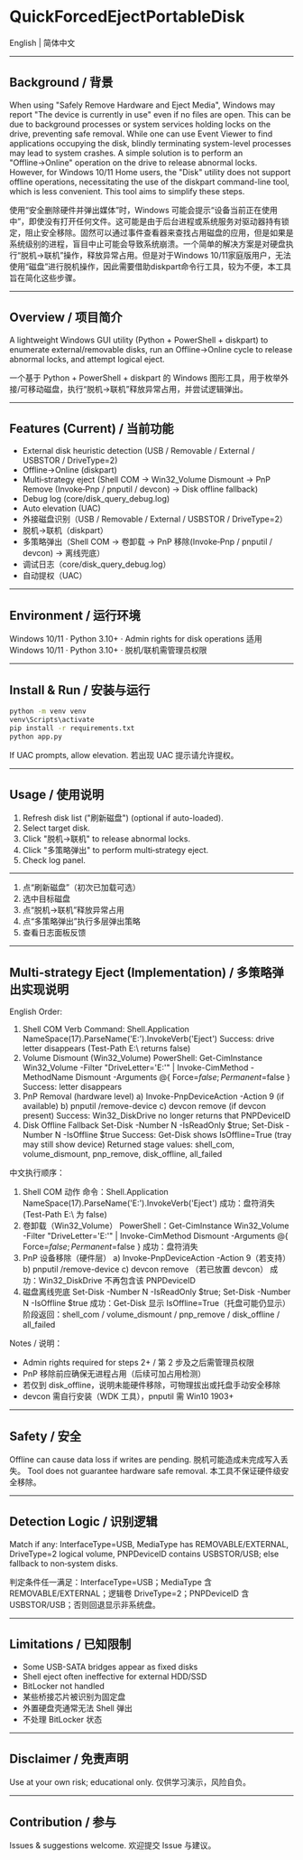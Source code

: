 # QuickForcedEjectPortableDisk

English | 简体中文

---
## Background / 背景
When using "Safely Remove Hardware and Eject Media", Windows may report "The device is currently in use" even if no files are open. This can be due to background processes or system services holding locks on the drive, preventing safe removal. While one can use Event Viewer to find applications occupying the disk, blindly terminating system-level processes may lead to system crashes. A simple solution is to perform an "Offline→Online" operation on the drive to release abnormal locks. However, for Windows 10/11 Home users, the "Disk" utility does not support offline operations, necessitating the use of the diskpart command-line tool, which is less convenient. This tool aims to simplify these steps.

使用“安全删除硬件并弹出媒体”时，Windows 可能会提示“设备当前正在使用中”，即使没有打开任何文件。这可能是由于后台进程或系统服务对驱动器持有锁定，阻止安全移除。固然可以通过事件查看器来查找占用磁盘的应用，但是如果是系统级别的进程，盲目中止可能会导致系统崩溃。一个简单的解决方案是对硬盘执行“脱机→联机”操作，释放异常占用。但是对于Windows 10/11家庭版用户，无法使用“磁盘”进行脱机操作，因此需要借助diskpart命令行工具，较为不便，本工具旨在简化这些步骤。

---
## Overview / 项目简介
A lightweight Windows GUI utility (Python + PowerShell + diskpart) to enumerate external/removable disks, run an Offline→Online cycle to release abnormal locks, and attempt logical eject.

一个基于 Python + PowerShell + diskpart 的 Windows 图形工具，用于枚举外接/可移动磁盘，执行“脱机→联机”释放异常占用，并尝试逻辑弹出。

---
## Features (Current) / 当前功能
- External disk heuristic detection (USB / Removable / External / USBSTOR / DriveType=2)
- Offline→Online (diskpart)
- Multi‑strategy eject (Shell COM → Win32_Volume Dismount → PnP Remove (Invoke‑Pnp / pnputil / devcon) → Disk offline fallback)
- Debug log (core/disk_query_debug.log)
- Auto elevation (UAC)
- 外接磁盘识别（USB / Removable / External / USBSTOR / DriveType=2）
- 脱机→联机（diskpart）
- 多策略弹出（Shell COM → 卷卸载 → PnP 移除(Invoke‑Pnp / pnputil / devcon) → 离线兜底）
- 调试日志（core/disk_query_debug.log）
- 自动提权（UAC）

---
## Environment / 运行环境
Windows 10/11 · Python 3.10+ · Admin rights for disk operations
适用 Windows 10/11 · Python 3.10+ · 脱机/联机需管理员权限

---
## Install & Run / 安装与运行
```bash
python -m venv venv
venv\Scripts\activate
pip install -r requirements.txt
python app.py
```
If UAC prompts, allow elevation.
若出现 UAC 提示请允许提权。

---
## Usage / 使用说明
1. Refresh disk list ("刷新磁盘") (optional if auto-loaded).
2. Select target disk.
3. Click "脱机->联机" to release abnormal locks.
4. Click "多策略弹出" to perform multi‑strategy eject.
5. Check log panel.
---
1. 点“刷新磁盘”（初次已加载可选）
2. 选中目标磁盘
3. 点“脱机->联机”释放异常占用
4. 点“多策略弹出”执行多层弹出策略
5. 查看日志面板反馈

---
## Multi‑strategy Eject (Implementation) / 多策略弹出实现说明
English Order:
1. Shell COM Verb
   Command: Shell.Application NameSpace(17).ParseName('E:').InvokeVerb('Eject')
   Success: drive letter disappears (Test-Path E:\ returns false)
2. Volume Dismount (Win32_Volume)
   PowerShell: Get-CimInstance Win32_Volume -Filter "DriveLetter='E:'" | Invoke-CimMethod -MethodName Dismount -Arguments @{ Force=$false; Permanent=$false }
   Success: letter disappears
3. PnP Removal (hardware level)
   a) Invoke-PnpDeviceAction -Action 9 (if available)
   b) pnputil /remove-device <PNPDeviceID>
   c) devcon remove <PNPDeviceID> (if devcon present)
   Success: Win32_DiskDrive no longer returns that PNPDeviceID
4. Disk Offline Fallback
   Set-Disk -Number N -IsReadOnly $true; Set-Disk -Number N -IsOffline $true
   Success: Get-Disk shows IsOffline=True (tray may still show device)
Returned stage values: shell_com, volume_dismount, pnp_remove, disk_offline, all_failed

中文执行顺序：
1. Shell COM 动作
   命令：Shell.Application NameSpace(17).ParseName('E:').InvokeVerb('Eject')
   成功：盘符消失 (Test-Path E:\ 为 false)
2. 卷卸载（Win32_Volume）
   PowerShell：Get-CimInstance Win32_Volume -Filter "DriveLetter='E:'" | Invoke-CimMethod Dismount -Arguments @{ Force=$false; Permanent=$false }
   成功：盘符消失
3. PnP 设备移除（硬件层）
   a) Invoke-PnpDeviceAction -Action 9（若支持）
   b) pnputil /remove-device <PNPDeviceID>
   c) devcon remove <PNPDeviceID>（若已放置 devcon）
   成功：Win32_DiskDrive 不再包含该 PNPDeviceID
4. 磁盘离线兜底
   Set-Disk -Number N -IsReadOnly $true; Set-Disk -Number N -IsOffline $true
   成功：Get-Disk 显示 IsOffline=True（托盘可能仍显示）
阶段返回：shell_com / volume_dismount / pnp_remove / disk_offline / all_failed

Notes / 说明：
- Admin rights required for steps 2+ / 第 2 步及之后需管理员权限
- PnP 移除前应确保无进程占用（后续可加占用检测）
- 若仅到 disk_offline，说明未能硬件移除，可物理拔出或托盘手动安全移除
- devcon 需自行安装（WDK 工具），pnputil 需 Win10 1903+

---
## Safety / 安全
Offline can cause data loss if writes are pending.
脱机可能造成未完成写入丢失。
Tool does not guarantee hardware safe removal.
本工具不保证硬件级安全移除。

---
## Detection Logic / 识别逻辑
Match if any: InterfaceType=USB, MediaType has REMOVABLE/EXTERNAL, DriveType=2 logical volume, PNPDeviceID contains USBSTOR/USB; else fallback to non‑system disks.

判定条件任一满足：InterfaceType=USB；MediaType 含 REMOVABLE/EXTERNAL；逻辑卷 DriveType=2；PNPDeviceID 含 USBSTOR/USB；否则回退显示非系统盘。

---
## Limitations / 已知限制
- Some USB-SATA bridges appear as fixed disks
- Shell eject often ineffective for external HDD/SSD
- BitLocker not handled
- 某些桥接芯片被识别为固定盘
- 外置硬盘壳通常无法 Shell 弹出
- 不处理 BitLocker 状态

---
## Disclaimer / 免责声明
Use at your own risk; educational only.
仅供学习演示，风险自负。

---
## Contribution / 参与
Issues & suggestions welcome.
欢迎提交 Issue 与建议。
